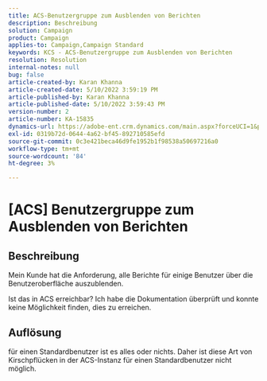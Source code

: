 ```yaml
---
title: ACS-Benutzergruppe zum Ausblenden von Berichten
description: Beschreibung
solution: Campaign
product: Campaign
applies-to: Campaign,Campaign Standard
keywords: KCS - ACS-Benutzergruppe zum Ausblenden von Berichten
resolution: Resolution
internal-notes: null
bug: false
article-created-by: Karan Khanna
article-created-date: 5/10/2022 3:59:19 PM
article-published-by: Karan Khanna
article-published-date: 5/10/2022 3:59:43 PM
version-number: 2
article-number: KA-15835
dynamics-url: https://adobe-ent.crm.dynamics.com/main.aspx?forceUCI=1&pagetype=entityrecord&etn=knowledgearticle&id=bc6b6624-7ad0-ec11-a7b5-00224809c556
exl-id: 0319b72d-0644-4a62-bf45-892710585efd
source-git-commit: 0c3e421beca46d9fe1952b1f98538a50697216a0
workflow-type: tm+mt
source-wordcount: '84'
ht-degree: 3%

---
```


# [ACS] Benutzergruppe zum Ausblenden von Berichten

## Beschreibung


Mein Kunde hat die Anforderung, alle Berichte für einige Benutzer über die Benutzeroberfläche auszublenden.

Ist das in ACS erreichbar? Ich habe die Dokumentation überprüft und konnte keine Möglichkeit finden, dies zu erreichen.


## Auflösung


für einen Standardbenutzer ist es alles oder nichts. Daher ist diese Art von Kirschpflücken in der ACS-Instanz für einen Standardbenutzer nicht möglich.
